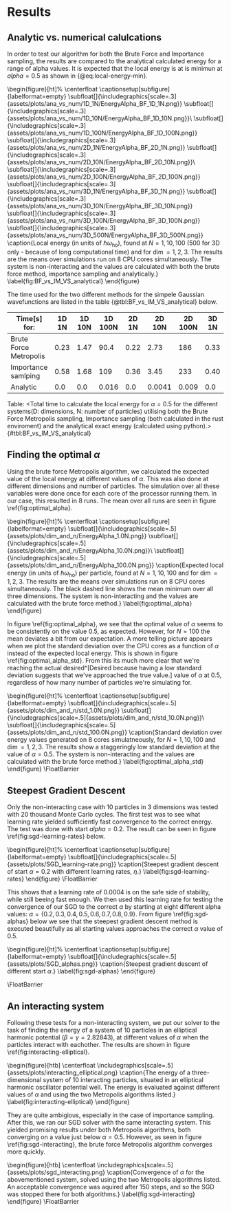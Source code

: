 # Results

## Analytic vs. numerical calulcations

In order to test our algorithm for both the Brute Force and Importance sampling, the results are compared to the analytical calculated energy for a range of alpha values. It is expected that the local energy is at is minimun at $alpha  = 0.5$ as shown in {@eq:local-energy-min}. 

\begin{figure}[ht]%
  \centerfloat
  \captionsetup[subfigure]{labelformat=empty}
   \subfloat[]{\includegraphics[scale=.3]{assets/plots/ana_vs_num/1D_1N/EnergyAlpha_BF_1D_1N.png}}
  \subfloat[]{\includegraphics[scale=.3]{assets/plots/ana_vs_num/1D_10N/EnergyAlpha_BF_1D_10N.png}}\\
  \subfloat[]{\includegraphics[scale=.3]{assets/plots/ana_vs_num/1D_100N/EnergyAlpha_BF_1D_100N.png}}
  \subfloat[]{\includegraphics[scale=.3]{assets/plots/ana_vs_num/2D_1N/EnergyAlpha_BF_2D_1N.png}}
  \subfloat[]{\includegraphics[scale=.3]{assets/plots/ana_vs_num/2D_10N/EnergyAlpha_BF_2D_10N.png}}\\
  \subfloat[]{\includegraphics[scale=.3]{assets/plots/ana_vs_num/2D_100N/EnergyAlpha_BF_2D_100N.png}}
  \subfloat[]{\includegraphics[scale=.3]{assets/plots/ana_vs_num/3D_1N/EnergyAlpha_BF_3D_1N.png}}
  \subfloat[]{\includegraphics[scale=.3]{assets/plots/ana_vs_num/3D_10N/EnergyAlpha_BF_3D_10N.png}}
  \subfloat[]{\includegraphics[scale=.3]{assets/plots/ana_vs_num/3D_100N/EnergyAlpha_BF_3D_100N.png}}
  \subfloat[]{\includegraphics[scale=.3]{assets/plots/ana_vs_num/3D_500N/EnergyAlpha_BF_3D_500N.png}}
  \caption{Local energy (in units of $\hbar\omega_\text{ho}$), found at $N=1,10,100$ (500 for 3D only - because of long computational time)  and for $\dim= 1,2,3$. The results are the means over simulations run on 8 CPU cores simultaneously. The system is non-interacting and the values are calculated with both the brute force method, importance sampling and analytically.}
  \label{fig:BF_vs_IM_VS_analytical}
\end{figure}

The time used for the two different methods for the simpele Gaussian wavefunctions are listed in the table {@tbl:BF_vs_IM_VS_analytical} below. 

| Time[s] for: | 1D 1N | 1D 10N | 1D 100N | 2D 1N | 2D 10N   | 2D 100N | 3D 1N | 3D 10N | 3D 100N |3D 500N |
|------------------------|-------|--------|---------|------- |----------|---------|-------|--------|---------|---------
| Brute Force Metropolis | 0.23  | 1.47   | 90.4    | 0.22   | 2.73     | 186     | 0.33   | 2.95   | 161    |  3990  |
| Importance samlping    | 0.58  | 1.68   | 109     | 0.36   | 3.45     | 233     | 0.40   | 3.71   | 214    |  5280  |
| Analytic               | 0.0   | 0.0    | 0.016    | 0.0   | 0.0041   | 0.009  | 0.0    | 0.001  |  0.004 | 0.02  |

Table: <Total time to calculate the local energy for $\alpha = 0.5$ for the different systems(D: dimensions, N: number of particles) utilising both the Brute Force Metropolis sampling, Importance sampling (both calculated in the rust enviroment) and the analytical exact energy (calculated using python).> {#tbl:BF_vs_IM_VS_analytical}

## Finding the optimal $\alpha$

Using the brute force Metropolis algorithm, we calculated the expected value of the local energy at different values of $\alpha$. This was also done at different dimensions and number of particles. The simulation over all these variables were done once for each core of the processor running them. In our case, this resulted in 8 runs. The mean over all runs are seen in figure \ref{fig:optimal_alpha}.

\begin{figure}[ht]%
  \centerfloat
  \captionsetup[subfigure]{labelformat=empty}
  \subfloat[]{\includegraphics[scale=.5]{assets/plots/dim_and_n/EnergyAlpha_1.0N.png}}
  \subfloat[]{\includegraphics[scale=.5]{assets/plots/dim_and_n/EnergyAlpha_10.0N.png}}\\
  \subfloat[]{\includegraphics[scale=.5]{assets/plots/dim_and_n/EnergyAlpha_100.0N.png}}
  \caption{Expected local energy (in units of $\hbar\omega_\text{ho}$) per particle, found at $N=1,10,100$ and for $\dim= 1,2,3$. The results are the means over simulations run on 8 CPU cores simultaneously. The black dashed line shows the mean minimum over all three dimensions. The system is non-interacting and the values are calculated with the brute force method.}
  \label{fig:optimal_alpha}
\end{figure}

In figure \ref{fig:optimal_alpha}, we see that the optimal value of $\alpha$ seems to be consistently on the value $0.5$, as expected. However, for $N = 100$ the mean deviates a bit from our expectation. A more telling picture appears when we plot the standard deviation over the CPU cores as a function of $\alpha$ instead of the expected local energy. This is shown in figure \ref{fig:optimal_alpha_std}. From this its much more clear that we're reaching the actual desired^[Desired because having a low standard deviation suggests that we've approached the true value.] value of $\alpha$ at $0.5$, regardless of how many number of particles we're simulating for.

\begin{figure}[ht]%
  \centerfloat
  \captionsetup[subfigure]{labelformat=empty}
  \subfloat[]{\includegraphics[scale=.5]{assets/plots/dim_and_n/std_1.0N.png}}
  \subfloat[]{\includegraphics[scale=.5]{assets/plots/dim_and_n/std_10.0N.png}}\\
  \subfloat[]{\includegraphics[scale=.5]{assets/plots/dim_and_n/std_100.0N.png}}
  \caption{Standard deviation over energy values generated on 8 cores simulatneously, for $N=1,10,100$ and $\dim=1,2,3$. The results show a staggeringly low standard deviation at the value of $\alpha = 0.5$. The system is non-interacting and the values are calculated with the brute force method.}
  \label{fig:optimal_alpha_std}
\end{figure}
\FloatBarrier


## Steepest Gradient Descent

Only the non-interacting case with 10 particles in 3 dimensions was tested with 20 thousand Monte Carlo cycles. The first test was to see what learning rate yielded sufficiently fast convergence to the correct energy. The test was done with start $alpha = 0.2$. The result can be seen in figure \ref{fig:sgd-learning-rates} below.

\begin{figure}[ht]%
  \centerfloat
  \captionsetup[subfigure]{labelformat=empty}
  \subfloat[]{\includegraphics[scale=.5]{assets/plots/SGD_learning-rate.png}}
  \caption{Steepest gradient descent of start $\alpha = 0.2$ with different learning rates, $\eta$.}
  \label{fig:sgd-learning-rates}
\end{figure}
\FloatBarrier

This shows that a learning rate of $0.0004$ is on the safe side of stability, while still beeing fast enough. We then used this learning rate for testing the convergence of our SGD to the correct $\alpha$ by starting at eight different alpha values: $\alpha = \{0.2, 0.3, 0.4, 0.5, 0.6, 0.7, 0.8, 0.9\}$. From figure \ref{fig:sgd-alphas} below we see that the steepest gradient descent method is executed beautifully as all starting values approaches the correct $\alpha$ value of $0.5$.

\begin{figure}[ht]%
  \centerfloat
  \captionsetup[subfigure]{labelformat=empty}
  \subfloat[]{\includegraphics[scale=.5]{assets/plots/SGD_alphas.png}}
  \caption{Steepest gradient descent of different start $\alpha$.}
  \label{fig:sgd-alphas}
\end{figure}

\FloatBarrier


## An interacting system

Following these tests for a non-interacting system, we put our solver to the task of finding the energy of a system of $10$ particles in an elliptical harmonic potential ($\beta = \gamma = 2.82843$), at different values of $\alpha$ when the particles interact with eachother. The results are shown in figure \ref{fig:interacting-elliptical}.

\begin{figure}[htb]
  \centerfloat
  \includegraphics[scale=.5]{assets/plots/interacting_elliptical.png}
  \caption{The energy of a three-dimensional system of $10$ interacting particles, situated in an elliptical harmonic oscillator potential well. The energy is evaluated against different values of $\alpha$ and using the two Metropolis algorithms listed.}
  \label{fig:interacting-elliptical}
\end{figure}

They are quite ambigious, especially in the case of importance sampling. After this, we ran our SGD solver with the same interacting system. This yielded promising results under both Metropolis algorithms, both converging on a value just below $\alpha = 0.5$. However, as seen in figure \ref{fig:sgd-interacting}, the brute force Metropolis algorithm converges more quickly.

\begin{figure}[htb]
  \centerfloat
  \includegraphics[scale=.5]{assets/plots/sgd_interacting.png}
  \caption{Convergence of $\alpha$ for the abovementioned system, solved using the two Metropolis algorithms listed. An acceptable convergence was aquired after $150$ steps, and so the SGD was stopped there for both algorithms.}
  \label{fig:sgd-interacting}
\end{figure}
\FloatBarrier
